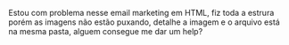 Estou com problema nesse email marketing em HTML, fiz toda a estrura porém as imagens não estão puxando, detalhe a imagem e o arquivo está na mesma pasta, alguem consegue me dar um help?
